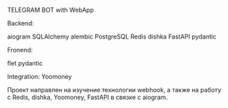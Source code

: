 TELEGRAM BOT with WebApp

Backend:

aiogram
SQLAlchemy
alembic
PostgreSQL
Redis
dishka
FastAPI
pydantic



Fronend:

flet
pydantic


Integration: Yoomoney


Проект направлен на изучение технологии webhook, а также на работу 
с Redis, dishka, Yoomoney, FastAPI в связке с aiogram.